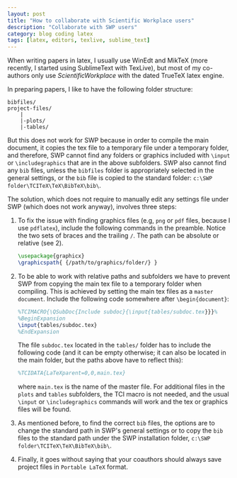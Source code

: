 ```yaml
---
layout: post
title: "How to collaborate with Scientific Workplace users"
description: "Collaborate with SWP users"
category: blog coding latex
tags: [latex, editors, texlive, sublime_text]
---
```


When writing papers in latex, I usually use WinEdt and MikTeX (more recently,
I started using SublimeText with TexLive), but most of my co-authors only use
_ScientificWorkplace_ with the dated TrueTeX latex engine.

In preparing papers, I like to have the following folder structure:

```
bibfiles/
project-files/
    |
    |-plots/
    |-tables/
```

But this does not work for SWP because in order to compile the main document, it copies the  tex file to a temporary file under a temporary folder, and therefore, SWP cannot find any folders or graphics included with
`\input` or `\includegraphics` that are in the above subfolders. SWP also cannot find any `bib` files, unless the `bibfiles` folder is appropriately selected in the general settings, or the `bib` file is copied to the standard folder: `c:\SWP folder\TCITeX\TeX\BibTeX\bib\`.

The solution, which does not require to manually edit any settings file under SWP (which does not work anyway), involves three steps:

1. To fix the issue with finding graphics files (e.g, `png` or `pdf` files, because I use `pdflatex`), include the following commands in the preamble. Notice the two sets of braces and the trailing `/`. The path can be absolute or relative (see 2).

    ```latex
    \usepackage{graphicx}
    \graphicspath{ {/path/to/graphics/folder/} }
    ```

2. To be able to work with relative paths and subfolders we have to prevent SWP from copying the main tex file to a temporary folder when compiling. This is achieved by setting the main tex files as a `master document`. Include the following code somewhere after `\begin{document}`:

    ```latex
    %TCIMACRO{\QSubDoc{Include subdoc}{\input{tables/subdoc.tex}}}%
    %BeginExpansion
    \input{tables/subdoc.tex}
    %EndExpansion
    ```

    The file `subdoc.tex` located in the `tables/` folder has to include the following code (and it can be empty otherwise; it can also be located in the main folder, but the paths above have to reflect this):

    ```latex
    %TCIDATA{LaTeXparent=0,0,main.tex}
    ```
    
    where `main.tex` is the name of the master file. For additional files in the `plots` and `tables` subfolders, the TCI macro is not needed, and the usual `\input` or `\includegraphics` commands will work and the tex or graphics files will be found.

3. As mentioned before, to find the correct `bib` files, the options are to change the standard path in SWP's general settings or to copy the `bib` files to the standard path under the SWP installation folder,
`c:\SWP folder\TCITeX\TeX\BibTeX\bib\`.

4. Finally, it goes without saying that your coauthors should always save project files in `Portable LaTeX` format.



